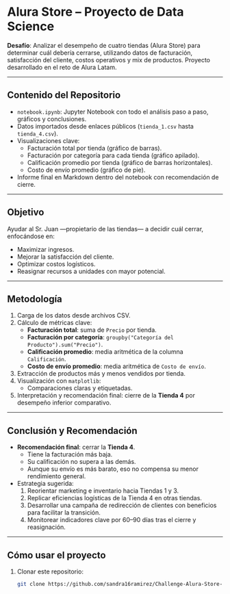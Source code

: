 # Alura Store – Proyecto de Data Science

**Desafío**: Analizar el desempeño de cuatro tiendas (Alura Store) para determinar cuál debería cerrarse, utilizando datos de facturación, satisfacción del cliente, costos operativos y mix de productos. Proyecto desarrollado en el reto de Alura Latam.

---

##  Contenido del Repositorio

- `notebook.ipynb`: Jupyter Notebook con todo el análisis paso a paso, gráficos y conclusiones.
- Datos importados desde enlaces públicos (`tienda_1.csv` hasta `tienda_4.csv`).
- Visualizaciones clave:
  - Facturación total por tienda (gráfico de barras).
  - Facturación por categoría para cada tienda (gráfico apilado).
  - Calificación promedio por tienda (gráfico de barras horizontales).
  - Costo de envío promedio (gráfico de pie).
- Informe final en Markdown dentro del notebook con recomendación de cierre.

---

##  Objetivo

Ayudar al Sr. Juan —propietario de las tiendas— a decidir cuál cerrar, enfocándose en:
- Maximizar ingresos.
- Mejorar la satisfacción del cliente.
- Optimizar costos logísticos.
- Reasignar recursos a unidades con mayor potencial.

---

##  Metodología

1. Carga de los datos desde archivos CSV.
2. Cálculo de métricas clave:
   - **Facturación total**: suma de `Precio` por tienda.
   - **Facturación por categoría**: `groupby("Categoría del Producto").sum("Precio")`.
   - **Calificación promedio**: media aritmética de la columna `Calificación`.
   - **Costo de envío promedio**: media aritmética de `Costo de envío`.
3. Extracción de productos más y menos vendidos por tienda.
4. Visualización con `matplotlib`:
   - Comparaciones claras y etiquetadas.
5. Interpretación y recomendación final: cierre de la **Tienda 4** por desempeño inferior comparativo.

---

##  Conclusión y Recomendación

- **Recomendación final**: cerrar la **Tienda 4**.
  - Tiene la facturación más baja.
  - Su calificación no supera a las demás.
  - Aunque su envío es más barato, eso no compensa su menor rendimiento general.
- Estrategia sugerida:
  1. Reorientar marketing e inventario hacia Tiendas 1 y 3.
  2. Replicar eficiencias logísticas de la Tienda 4 en otras tiendas.
  3. Desarrollar una campaña de redirección de clientes con beneficios para facilitar la transición.
  4. Monitorear indicadores clave por 60–90 días tras el cierre y reasignación.

---
## Cómo usar el proyecto

1. Clonar este repositorio:
   ```bash
   git clone https://github.com/sandra16ramirez/Challenge-Alura-Store-
